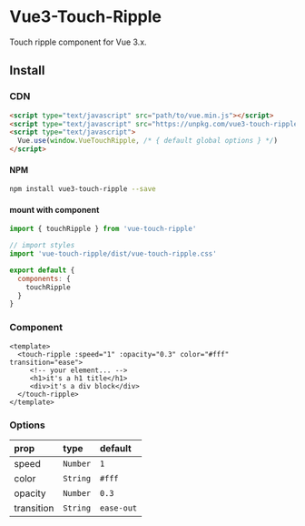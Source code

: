 
# Vue3-Touch-Ripple

Touch ripple component for Vue 3.x.

## Install

### CDN

``` html
<script type="text/javascript" src="path/to/vue.min.js"></script>
<script type="text/javascript" src="https://unpkg.com/vue3-touch-ripple/"></script>
<script type="text/javascript">
  Vue.use(window.VueTouchRipple, /* { default global options } */)
</script>
```

#### NPM

``` bash
npm install vue3-touch-ripple --save
```

#### mount with component

```javascript
import { touchRipple } from 'vue-touch-ripple'

// import styles
import 'vue-touch-ripple/dist/vue-touch-ripple.css'

export default {
  components: {
    touchRipple
  }
}
```

### Component

```vue
<template>
  <touch-ripple :speed="1" :opacity="0.3" color="#fff" transition="ease">
     <!-- your element... -->
     <h1>it's a h1 title</h1>
     <div>it's a div block</div>
  </touch-ripple>
</template>
```

### Options

| prop       | type     |default |
| :--------  | :----- | :---- |
| speed      | `Number` | `1`    |
| color      | `String` | `#fff` |
| opacity    | `Number` | `0.3`  |
| transition | `String` | `ease-out` |
